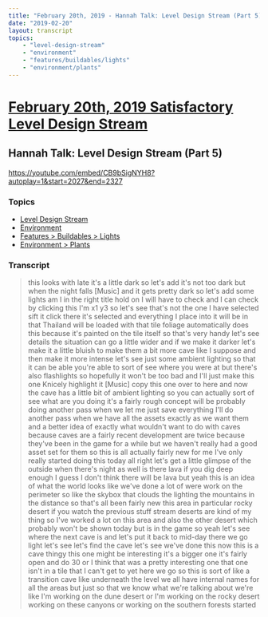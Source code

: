 ```yaml
---
title: "February 20th, 2019 - Hannah Talk: Level Design Stream (Part 5)"
date: "2019-02-20"
layout: transcript
topics: 
    - "level-design-stream"
    - "environment"
    - "features/buildables/lights"
    - "environment/plants"
---
```

# [February 20th, 2019 Satisfactory Level Design Stream](../2019-02-20.md)
## Hannah Talk: Level Design Stream (Part 5)
https://youtube.com/embed/CB9bSigNYH8?autoplay=1&start=2027&end=2327
### Topics
* [Level Design Stream](../topics/level-design-stream.md)
* [Environment](../topics/environment.md)
* [Features > Buildables > Lights](../topics/features/buildables/lights.md)
* [Environment > Plants](../topics/environment/plants.md)

### Transcript

> this looks with late it's a little dark
> so let's add it's not too dark but when
> the night falls
> [Music]
> and it gets pretty dark so let's add
> some lights
> am I in the right title hold on I will
> have to check and I can check by
> clicking this I'm x1 y3 so let's see
> that's not the one I have selected sift
> it click there it's selected and
> everything I place into it will be in
> that Thailand will be loaded with that
> tile foliage automatically does this
> because it's painted on the tile itself
> so that's very handy
> let's see details the situation can go a
> little wider and if we make it darker
> let's make it a little bluish to make
> them a bit more cave like I suppose and
> then make it more intense
> let's see
> just some ambient lighting so that it
> can be able you're able to sort of see
> where you were at but there's also
> flashlights so hopefully it won't be too
> bad and I'll just make this one Knicely
> highlight it
> [Music]
> copy this one over to here
> and now the cave has a little bit of
> ambient lighting so you can actually
> sort of see what are you doing it's a
> fairly rough concept will be probably
> doing another pass when we let me just
> save everything I'll do another pass
> when we have all the assets exactly as
> we want them and a better idea of
> exactly what wouldn't want to do with
> caves because caves are a fairly recent
> development are twice because they've
> been in the game for a while but we
> haven't really had a good asset set for
> them so this is all actually fairly new
> for me I've only really started doing
> this today all right let's get a little
> glimpse of the outside when there's
> night as well is there lava if you dig
> deep enough I guess I don't think there
> will be lava but yeah this is an idea of
> what the world looks like we've done a
> lot of were work on the perimeter so
> like the skybox that clouds the lighting
> the mountains in the distance so that's
> all been fairly new this area in
> particular rocky desert if you watch the
> previous stuff stream deserts are kind
> of my thing so I've worked a lot on this
> area and also the other desert which
> probably won't be shown today but is in
> the game so yeah let's see where the
> next cave is and let's put it back to
> mid-day there we go
> light
> let's see let's find the cave let's see
> we've done this now this is a cave
> thingy this one might be interesting
> it's a bigger one it's fairly open and
> do 30 or I think that was a pretty
> interesting one that one isn't in a tile
> that I can't get to yet here we go so
> this is sort of like a transition cave
> like underneath the level we all have
> internal names for all the areas but
> just so that we know what we're talking
> about we're like I'm working on the dune
> desert or I'm working on the rocky
> desert working on these canyons or
> working on the southern forests started
